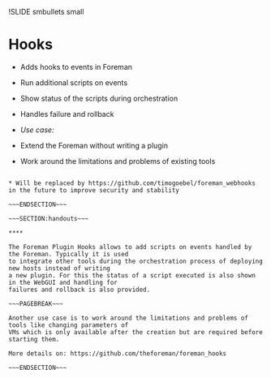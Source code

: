 !SLIDE smbullets small
# Hooks

* Adds hooks to events in Foreman
 * Run additional scripts on events
 * Show status of the scripts during orchestration
 * Handles failure and rollback

* _Use case:_ 
 * Extend the Foreman without writing a plugin
 * Work around the limitations and problems of existing tools

~~~SECTION:notes~~~

* Will be replaced by https://github.com/timogoebel/foreman_webhooks in the future to improve security and stability

~~~ENDSECTION~~~

~~~SECTION:handouts~~~

****

The Foreman Plugin Hooks allows to add scripts on events handled by the Foreman. Typically it is used
to integrate other tools during the orchestration process of deploying new hosts instead of writing
a new plugin. For this the status of a script executed is also shown in the WebGUI and handling for
failures and rollback is also provided.

~~~PAGEBREAK~~~

Another use case is to work around the limitations and problems of tools like changing parameters of
VMs which is only available after the creation but are required before starting them.

More details on: https://github.com/theforeman/foreman_hooks

~~~ENDSECTION~~~
